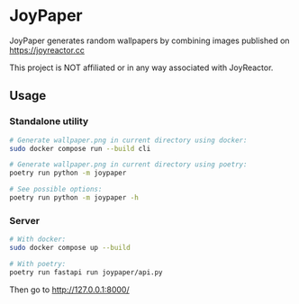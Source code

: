 # JoyPaper

JoyPaper generates random wallpapers by combining images published on https://joyreactor.cc

This project is NOT affiliated or in any way associated with JoyReactor.

## Usage

### Standalone utility

```bash
# Generate wallpaper.png in current directory using docker:
sudo docker compose run --build cli

# Generate wallpaper.png in current directory using poetry:
poetry run python -m joypaper

# See possible options:
poetry run python -m joypaper -h
```

### Server

```bash
# With docker:
sudo docker compose up --build

# With poetry:
poetry run fastapi run joypaper/api.py
```

Then go to http://127.0.0.1:8000/
